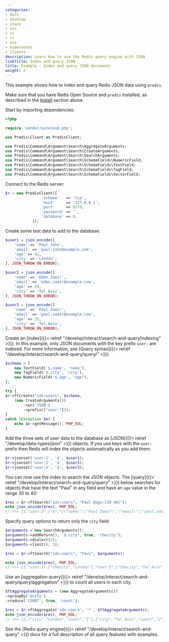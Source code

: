 ```yaml
---
categories:
- docs
- develop
- stack
- oss
- rs
- rc
- oss
- kubernetes
- clients
description: Learn how to use the Redis query engine with JSON
linkTitle: Index and query JSON
title: Example - Index and query JSON documents
weight: 2
---
```


This example shows how to index and query Redis JSON data using `predis`.

Make sure that you have Redis Open Source and `predis` installed, as described
in the [Install](#install) section above.

Start by importing dependencies:

```php
<?php

require 'vendor/autoload.php';

use Predis\Client as PredisClient;

use Predis\Command\Argument\Search\AggregateArguments;
use Predis\Command\Argument\Search\CreateArguments;
use Predis\Command\Argument\Search\SearchArguments;
use Predis\Command\Argument\Search\SchemaFields\NumericField;
use Predis\Command\Argument\Search\SchemaFields\TextField;
use Predis\Command\Argument\Search\SchemaFields\TagField;
use Predis\Command\Argument\Search\SchemaFields\VectorField;
```

Connect to the Redis server:

```php
$r = new PredisClient([
                'scheme'   => 'tcp',
                'host'     => '127.0.0.1',
                'port'     => 6379,
                'password' => '',
                'database' => 0,
            ]);
```

Create some test data to add to the database:

```php
$user1 = json_encode([
    'name' => 'Paul John',
    'email' => 'paul.john@example.com',
    'age' => 42,
    'city' => 'London',
], JSON_THROW_ON_ERROR);

$user2 = json_encode([
    'name' => 'Eden Zamir',
    'email' => 'eden.zamir@example.com',
    'age' => 29,
    'city' => 'Tel Aviv',
], JSON_THROW_ON_ERROR);

$user3 = json_encode([
    'name' => 'Paul Zamir',
    'email' => 'paul.zamir@example.com',
    'age' => 35,
    'city' => 'Tel Aviv',
], JSON_THROW_ON_ERROR);
```

Create an
[index]({{< relref "/develop/interact/search-and-query/indexing" >}}).
In this example, only JSON documents with the key prefix `user:` are indexed.
For more information, see
[Query syntax]({{< relref "/develop/interact/search-and-query/query/" >}}).

```php
$schema = [
    new TextField('$.name', 'name'),
    new TagField('$.city', 'city'),
    new NumericField('$.age', "age"),
];

try {
$r->ftCreate("idx:users", $schema,
    (new CreateArguments())
        ->on('JSON')
        ->prefix(["user:"]));
}
catch (Exception $e) {
    echo $e->getMessage(), PHP_EOL;
}
```

Add the three sets of user data to the database as
[JSON]({{< relref "/develop/data-types/json" >}}) objects.
If you use keys with the `user:` prefix then Redis will index the
objects automatically as you add them:

```php
$r->jsonset('user:1', '$', $user1);
$r->jsonset('user:2', '$', $user2);
$r->jsonset('user:3', '$', $user3);
```

You can now use the index to search the JSON objects. The
[query]({{< relref "/develop/interact/search-and-query/query" >}})
below searches for objects that have the text "Paul" in any field
and have an `age` value in the range 30 to 40:

```php
$res = $r->ftSearch("idx:users", "Paul @age:[30 40]");
echo json_encode($res), PHP_EOL;
// >>> [1,"user:3",["$","{\"name\":\"Paul Zamir\",\"email\":\"paul.zamir@example.com\",\"age\":35,\"city\":\"London\"}"]]
```

Specify query options to return only the `city` field:

```php
$arguments = new SearchArguments();
$arguments->addReturn(3, '$.city', true, 'thecity');
$arguments->dialect(2);
$arguments->limit(0, 5);

$res = $r->ftSearch("idx:users", "Paul", $arguments);

echo json_encode($res), PHP_EOL;
// >>> [2,"user:1",["thecity","London"],"user:3",["thecity","Tel Aviv"]]
```

Use an
[aggregation query]({{< relref "/develop/interact/search-and-query/query/aggregation" >}})
to count all users in each city.

```php
$ftAggregateArguments = (new AggregateArguments())
->groupBy('@city')
->reduce('COUNT', true, 'count');

$res = $r->ftAggregate('idx:users', '*', $ftAggregateArguments);
echo json_encode($res), PHP_EOL;
// >>> [2,["city","London","count","1"],["city","Tel Aviv","count","2"]]
```

See the [Redis query engine]({{< relref "/develop/interact/search-and-query" >}}) docs
for a full description of all query features with examples.
